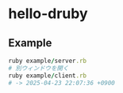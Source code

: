 # hello-druby

## Example
```ruby
ruby example/server.rb
# 別ウィンドウを開く
ruby example/client.rb
# -> 2025-04-23 22:07:36 +0900
```
